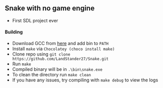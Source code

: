 ## Snake with no game engine
- First SDL project ever

#### Building
- Download GCC from [here](https://winlibs.com/) and add bin to `PATH`
- Install `make` via `Chocolatey (choco install make)`
- Clone repo using `git clone https://github.com/LandStander27/Snake.git`
- Run `make`
- Compiled binary will be in `.\bin\snake.exe`
- To clean the directory run `make clean`
- If you have any issues, try compiling with `make debug` to view the logs